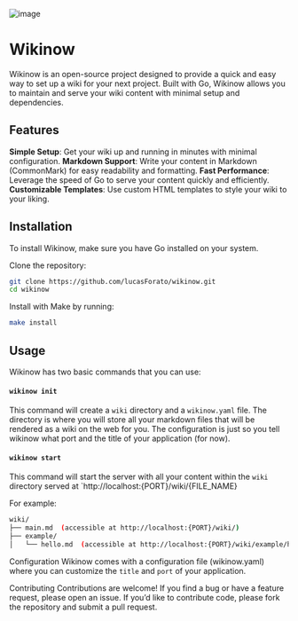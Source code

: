 ![image](https://github.com/user-attachments/assets/5577002a-7320-44f6-a4cd-171d471ebd53)

# Wikinow
Wikinow is an open-source project designed to provide a quick and easy way to set up a wiki for your next project. Built with Go, Wikinow allows you to maintain and serve your wiki content with minimal setup and dependencies.

## Features
**Simple Setup**: Get your wiki up and running in minutes with minimal configuration.
**Markdown Support**: Write your content in Markdown (CommonMark) for easy readability and formatting.
**Fast Performance**: Leverage the speed of Go to serve your content quickly and efficiently.
**Customizable Templates**: Use custom HTML templates to style your wiki to your liking.

## Installation
To install Wikinow, make sure you have Go installed on your system.

Clone the repository:

```bash
git clone https://github.com/lucasForato/wikinow.git
cd wikinow
```

Install with Make by running:
```bash
make install
```

## Usage
Wikinow has two basic commands that you can use:

#### `wikinow init`
This command will create a `wiki` directory and a `wikinow.yaml` file. 
The directory is where you will store all your markdown files that will be rendered as a wiki on the web for you. 
The configuration is just so you tell wikinow what port and the title of your application (for now).

#### `wikinow start`
This command will start the server with all your content within the `wiki` directory served at `http://localhost:{PORT}/wiki/{FILE_NAME}

For example:

```bash
wiki/
├── main.md  (accessible at http://localhost:{PORT}/wiki/)
├── example/
│   └── hello.md  (accessible at http://localhost:{PORT}/wiki/example/hello)
```

Configuration
Wikinow comes with a configuration file (wikinow.yaml) where you can customize the `title` and `port` of your application.

Contributing
Contributions are welcome! If you find a bug or have a feature request, please open an issue. If you’d like to contribute code, please fork the repository and submit a pull request.
